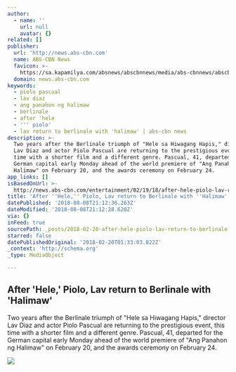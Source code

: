 ```yaml
---
author:
  - name: ''
    url: null
    avatar: {}
related: []
publisher:
  url: 'http://news.abs-cbn.com'
  name: ABS-CBN News
  favicon: >-
    https://sa.kapamilya.com/absnews/abscbnnews/media/abs-cbnnews/abscbnmaster/newsfavicon.png
  domain: news.abs-cbn.com
keywords:
  - piolo pascual
  - lav diaz
  - ang panahon ng halimaw
  - berlinale
  - after 'hele
  - ''' piolo'
  - lav return to berlinale with 'halimaw' | abs-cbn news
description: >-
  Two years after the Berlinale triumph of "Hele sa Hiwagang Hapis," director
  Lav Diaz and actor Piolo Pascual are returning to the prestigious event, this
  time with a shorter film and a different genre. Pascual, 41, departed for the
  German capital early Monday ahead of the world premiere of "Ang Panahon ng
  Halimaw" on February 20, and the awards ceremony on February 24.
app_links: []
isBasedOnUrl: >-
  http://news.abs-cbn.com/entertainment/02/19/18/after-hele-piolo-lav-return-to-berlinale-with-halimaw
title: 'After ''Hele,'' Piolo, Lav return to Berlinale with ''Halimaw'''
datePublished: '2018-08-08T21:12:36.263Z'
dateModified: '2018-08-08T21:12:28.620Z'
via: {}
inFeed: true
sourcePath: _posts/2018-02-20-after-hele-piolo-lav-return-to-berlinale-with-halimaw.md
starred: false
datePublishedOriginal: '2018-02-20T01:33:03.822Z'
_context: 'http://schema.org'
_type: MediaObject

---
```

<article style=""><h1>After 'Hele,' Piolo, Lav return to Berlinale with 'Halimaw'</h1><p>Two years after the Berlinale triumph of "Hele sa Hiwagang Hapis," director Lav Diaz and actor Piolo Pascual are returning to the prestigious event, this time with a shorter film and a different genre. Pascual, 41, departed for the German capital early Monday ahead of the world premiere of "Ang Panahon ng Halimaw" on February 20, and the awards ceremony on February 24.</p><img src="https://sa.kapamilya.com/absnews/abscbnnews/media/2018/entertainment/02/19/piolo-021918.jpg?ext=.jpg" /></article>